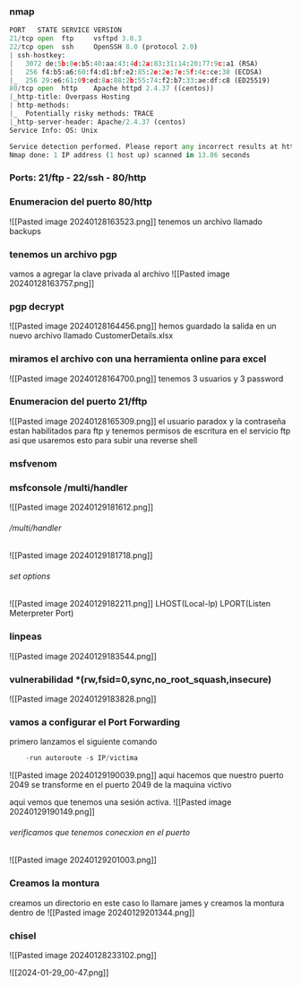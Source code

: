 ### nmap 
```python
PORT   STATE SERVICE VERSION
21/tcp open  ftp     vsftpd 3.0.3
22/tcp open  ssh     OpenSSH 8.0 (protocol 2.0)
| ssh-hostkey: 
|   3072 de:5b:0e:b5:40:aa:43:4d:2a:83:31:14:20:77:9c:a1 (RSA)
|   256 f4:b5:a6:60:f4:d1:bf:e2:85:2e:2e:7e:5f:4c:ce:38 (ECDSA)
|_  256 29:e6:61:09:ed:8a:88:2b:55:74:f2:b7:33:ae:df:c8 (ED25519)
80/tcp open  http    Apache httpd 2.4.37 ((centos))
|_http-title: Overpass Hosting
| http-methods: 
|_  Potentially risky methods: TRACE
|_http-server-header: Apache/2.4.37 (centos)
Service Info: OS: Unix

Service detection performed. Please report any incorrect results at https://nmap.org/submit/ .
Nmap done: 1 IP address (1 host up) scanned in 13.86 seconds
```
### Ports: 21/ftp - 22/ssh - 80/http

### Enumeracion del puerto 80/http

![[Pasted image 20240128163523.png]]
tenemos un archivo llamado backups

### tenemos un archivo pgp
vamos a agregar la clave privada al archivo 
![[Pasted image 20240128163757.png]]

### pgp decrypt

![[Pasted image 20240128164456.png]]
hemos guardado la salida en un nuevo archivo llamado CustomerDetails.xlsx

### miramos el archivo con una herramienta online para excel

![[Pasted image 20240128164700.png]]
tenemos 3 usuarios y 3 password

### Enumeracion del puerto 21/fftp

![[Pasted image 20240128165309.png]]
el usuario paradox y la contraseña estan habilitados para ftp y tenemos permisos de escritura en el servicio ftp asi que usaremos esto para subir una reverse shell

### msfvenom 

### msfconsole /multi/handler

![[Pasted image 20240129181612.png]]

###### /multi/handler
![[Pasted image 20240129181718.png]]

###### set options

![[Pasted image 20240129182211.png]]
LHOST(Local-Ip) LPORT(Listen Meterpreter Port) 


### linpeas

![[Pasted image 20240129183544.png]]

### vulnerabilidad *(rw,fsid=0,sync,no_root_squash,insecure)

![[Pasted image 20240129183828.png]]

### vamos a configurar el Port Forwarding 
primero lanzamos el siguiente comando
```python 
	-run autoroute -s IP/victima
```
![[Pasted image 20240129190039.png]]
aqui hacemos que nuestro puerto 2049 se transforme en el puerto 2049 de la maquina victivo

aqui vemos que  tenemos una sesión activa. 
![[Pasted image 20240129190149.png]]
###### verificamos que tenemos conecxion en el puerto
![[Pasted image 20240129201003.png]]
### Creamos la montura
creamos un directorio en este caso lo llamare james y creamos la montura dentro de
![[Pasted image 20240129201344.png]]





















### chisel
![[Pasted image 20240128233102.png]]

![[2024-01-29_00-47.png]]
